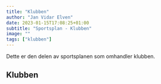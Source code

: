 ```yaml
---
title: "Klubben"
author: "Jan Vidar Elven"
date: 2023-01-15T17:08:25+01:00
subtitle: "Sportsplan - Klubben"
image: ""
tags: ["klubben"]
---
```


Dette er den delen av sportsplanen som omhandler klubben.

## Klubben
